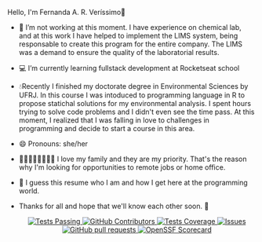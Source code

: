 Hello, I'm Fernanda A. R. Veríssimo👋

- 🔭 I’m not working at this moment. I have experience on chemical lab, and at this work I have helped to implement the LIMS system, being responsable to create this program for the entire company. The LIMS was a demand to ensure the quality of the laboratorial results. 
- 💻 I’m currently learning fullstack development at Rocketseat school
- 💧Recently I finished my doctorate degree in Environmental Sciences by UFRJ. In this course I was intoduced to programming language in R to propose statichal solutions for my environmental analysis. I spent hours trying to solve code problems and I didn't even see the time pass. At this moment, I realized that I was falling in love to challenges in programming and decide to start a course in this area.
- 😄 Pronouns: she/her
- 👨🏻‍👩🏻‍👦🏻‍👦🏻 I love my family and they are my priority. That's the reason why I'm looking for opportunities to remote jobs or home office.

- 🤗 I guess this resume who I am and how I get here at the programming world.

- Thanks for all and hope that we'll know each other soon. 🥰


  <p align="center">
    <a href="https://github.com/NandaReisVerissimo/github-readme-stats/actions">
      <img alt="Tests Passing" src="https://github.com/NandaReisVerissimo/github-readme-stats/workflows/Test/badge.svg" />
    </a>
    <a href="https://github.com/NandaReisVerissimo/github-readme-stats/graphs/contributors">
      <img alt="GitHub Contributors" src="https://img.shields.io/github/contributors/NandaReisVerissimo/github-readme-stats" />
    </a>
    <a href="https://codecov.io/gh/NandaReisVerissimo/github-readme-stats">
      <img alt="Tests Coverage" src="https://codecov.io/gh/NandaReisVerissimo/github-readme-stats/branch/master/graph/badge.svg" />
    </a>
    <a href="https://github.com/NandaReisVerissimo/github-readme-stats/issues">
      <img alt="Issues" src="https://img.shields.io/github/issues/NandaReisVerissimo/github-readme-stats?color=0088ff" />
    </a>
    <a href="https://github.com/NandaReisVerissimo/github-readme-stats/pulls">
      <img alt="GitHub pull requests" src="https://img.shields.io/github/issues-pr/NandaReisVerissimo/github-readme-stats?color=0088ff" />
    </a>
    <a href="https://securityscorecards.dev/viewer/?uri=github.com/anuraghazra/github-readme-stats">
      <img alt="OpenSSF Scorecard" src="https://api.securityscorecards.dev/projects/github.com/NandaReisVerissimo/github-readme-stats/badge" />
    </a>
